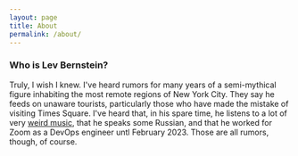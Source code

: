 ```yaml
---
layout: page
title: About
permalink: /about/
---
```



### Who is Lev Bernstein?

Truly, I wish I knew. I've heard rumors for many years of a semi-mythical
figure inhabiting the most remote regions of New York City. They say he feeds
on unaware tourists, particularly those who have made the mistake of visiting
Times Square. I've heard that, in his spare time, he listens to a lot of very
[weird music](https://open.spotify.com/playlist/2JSGLsBJ6kVbGY1B7LP4Zi?si=2754033a94464650),
that he speaks some Russian, and that he worked for Zoom as a DevOps engineer untl February 2023.
Those are all rumors, though, of course.
